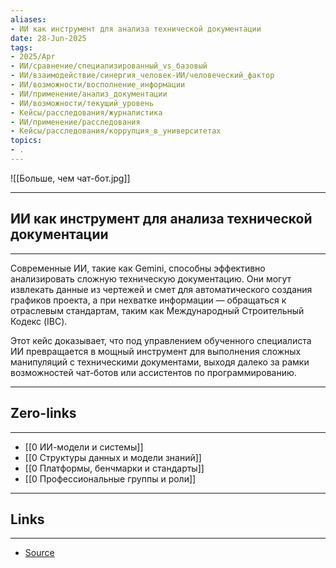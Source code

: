 ```yaml
---
aliases: 
- ИИ как инструмент для анализа технической документации 
date: 28-Jun-2025
tags:
- 2025/Apr
- ИИ/сравнение/специализированный_vs_базовый
- ИИ/взаимодействие/синергия_человек-ИИ/человеческий_фактор
- ИИ/возможности/восполнение_информации
- ИИ/применение/анализ_документации
- ИИ/возможности/текущий_уровень
- Кейсы/расследования/журналистика
- ИИ/применение/расследования
- Кейсы/расследования/коррупция_в_университетах
topics:
- .
---
```

![[Больше, чем чат-бот.jpg]]

-----
##  ИИ как инструмент для анализа технической документации 
-----
Современные ИИ, такие как Gemini, способны эффективно анализировать сложную техническую документацию. Они могут извлекать данные из чертежей и смет для автоматического создания графиков проекта, а при нехватке информации — обращаться к отраслевым стандартам, таким как Международный Строительный Кодекс (IBC).

Этот кейс доказывает, что под управлением обученного специалиста ИИ превращается в мощный инструмент для выполнения сложных манипуляций с техническими документами, выходя далеко за рамки возможностей чат-ботов или ассистентов по программированию.

---
## Zero-links
---
- [[0 ИИ-модели и системы]]
- [[0 Структуры данных и модели знаний]]
- [[0 Платформы, бенчмарки и стандарты]]
- [[0 Профессиональные группы и роли]]

---
## Links
---
- [Source](https://t.me/turboproject/1637)